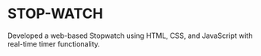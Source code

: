 # STOP-WATCH
Developed a web-based Stopwatch using HTML, CSS, and JavaScript with real-time timer functionality.
